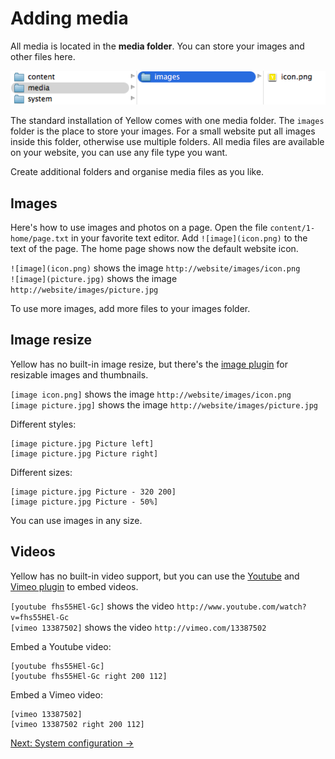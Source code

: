 Adding media
============
All media is located in the **media folder**. You can store your images and other files here.

![Screenshot](media-screenshot.png?raw=true)

The standard installation of Yellow comes with one media folder. The `images` folder is the place to store your images. For a small website put all images inside this folder, otherwise use multiple folders. All media files are available on your website, you can use any file type you want.

Create additional folders and organise media files as you like.

Images
------
Here's how to use images and photos on a page. Open the file `content/1-home/page.txt` in your favorite text editor. Add `![image](icon.png)` to the text of the page. The home page shows now the default website icon. 

`![image](icon.png)` shows the image `http://website/images/icon.png`  
`![image](picture.jpg)` shows the image `http://website/images/picture.jpg`  

To use more images, add more files to your images folder.

Image resize
------------
Yellow has no built-in image resize, but there's the [image plugin](https://github.com/markseu/yellowcms-extensions/tree/master/plugins/image) for resizable images and thumbnails.

`[image icon.png]` shows the image `http://website/images/icon.png`  
`[image picture.jpg]` shows the image `http://website/images/picture.jpg`  

Different styles:

    [image picture.jpg Picture left]
    [image picture.jpg Picture right]

Different sizes:

    [image picture.jpg Picture - 320 200]
    [image picture.jpg Picture - 50%]

You can use images in any size.

Videos
------
Yellow has no built-in video support, but you can use the [Youtube](https://github.com/markseu/yellowcms-extensions/tree/master/plugins/youtube) and [Vimeo plugin](https://github.com/markseu/yellowcms-extensions/tree/master/plugins/vimeo) to embed videos.

`[youtube fhs55HEl-Gc]` shows the video `http://www.youtube.com/watch?v=fhs55HEl-Gc`  
`[vimeo 13387502]` shows the video `http://vimeo.com/13387502`  

Embed a Youtube video:

    [youtube fhs55HEl-Gc]
    [youtube fhs55HEl-Gc right 200 112]

Embed a Vimeo video:

    [vimeo 13387502]
    [vimeo 13387502 right 200 112]

[Next: System configuration →](system.md)